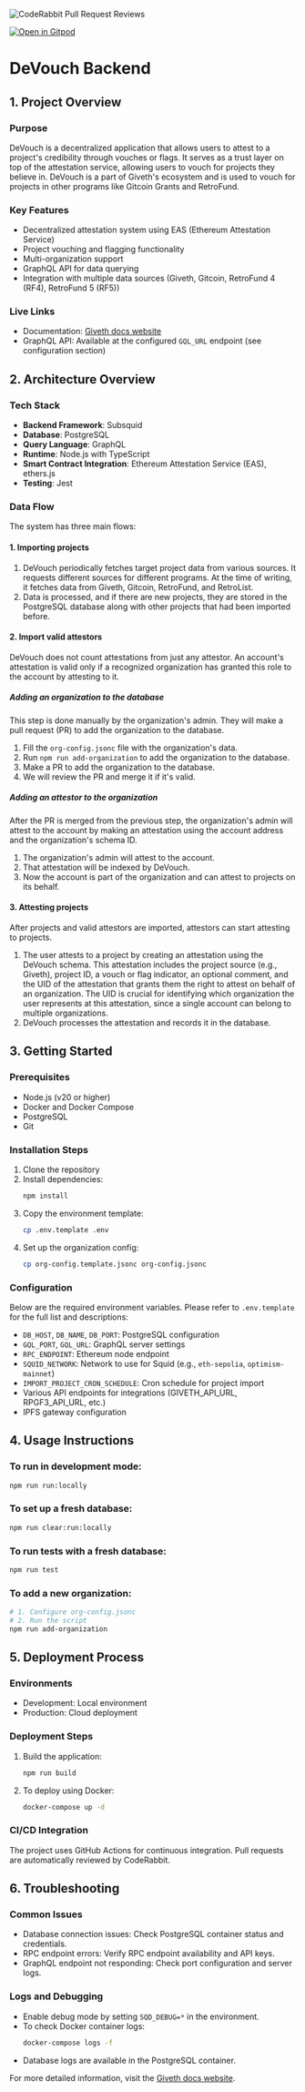 ![CodeRabbit Pull Request Reviews](https://img.shields.io/coderabbit/prs/github/Giveth/DeVouch-BE?style=flat&labelColor=black&color=%23F35D23)

[![Open in Gitpod](https://gitpod.io/button/open-in-gitpod.svg)](https://gitpod.io/#https://github.com/Giveth/DeVouch-BE)

# DeVouch Backend

## 1. Project Overview

### Purpose
DeVouch is a decentralized application that allows users to attest to a project's credibility through vouches or flags. It serves as a trust layer on top of the attestation service, allowing users to vouch for projects they believe in. DeVouch is a part of Giveth's ecosystem and is used to vouch for projects in other programs like Gitcoin Grants and RetroFund.

### Key Features
- Decentralized attestation system using EAS (Ethereum Attestation Service)
- Project vouching and flagging functionality
- Multi-organization support
- GraphQL API for data querying
- Integration with multiple data sources (Giveth, Gitcoin, RetroFund 4 (RF4), RetroFund 5 (RF5))

### Live Links
- Documentation: [Giveth docs website](https://docs.giveth.io/devouch)
- GraphQL API: Available at the configured `GQL_URL` endpoint (see configuration section)

## 2. Architecture Overview

### Tech Stack
- **Backend Framework**: Subsquid
- **Database**: PostgreSQL
- **Query Language**: GraphQL
- **Runtime**: Node.js with TypeScript
- **Smart Contract Integration**: Ethereum Attestation Service (EAS), ethers.js
- **Testing**: Jest

### Data Flow
The system has three main flows:
#### 1. Importing projects
1. DeVouch periodically fetches target project data from various sources. It requests different sources for different programs. At the time of writing, it fetches data from Giveth, Gitcoin, RetroFund, and RetroList.
2. Data is processed, and if there are new projects, they are stored in the PostgreSQL database along with other projects that had been imported before.

#### 2. Import valid attestors
DeVouch does not count attestations from just any attestor. An account's attestation is valid only if a recognized organization has granted this role to the account by attesting to it.

##### **Adding an organization to the database**
This step is done manually by the organization's admin. They will make a pull request (PR) to add the organization to the database.

1. Fill the `org-config.jsonc` file with the organization's data.
2. Run `npm run add-organization` to add the organization to the database.
3. Make a PR to add the organization to the database.
4. We will review the PR and merge it if it's valid.

##### **Adding an attestor to the organization**
After the PR is merged from the previous step, the organization's admin will attest to the account by making an attestation using the account address and the organization's schema ID.
1. The organization's admin will attest to the account.
2. That attestation will be indexed by DeVouch.
3. Now the account is part of the organization and can attest to projects on its behalf.

#### 3. Attesting projects
After projects and valid attestors are imported, attestors can start attesting to projects.
1. The user attests to a project by creating an attestation using the DeVouch schema. This attestation includes the project source (e.g., Giveth), project ID, a vouch or flag indicator, an optional comment, and the UID of the attestation that grants them the right to attest on behalf of an organization. The UID is crucial for identifying which organization the user represents at this attestation, since a single account can belong to multiple organizations.
2. DeVouch processes the attestation and records it in the database.

## 3. Getting Started

### Prerequisites
- Node.js (v20 or higher)
- Docker and Docker Compose
- PostgreSQL
- Git

### Installation Steps
1. Clone the repository
2. Install dependencies:
   ```bash
   npm install
   ```
3. Copy the environment template:
   ```bash
   cp .env.template .env
   ```
4. Set up the organization config:
   ```bash
   cp org-config.template.jsonc org-config.jsonc
   ```

### Configuration
Below are the required environment variables. Please refer to `.env.template` for the full list and descriptions:
- `DB_HOST`, `DB_NAME`, `DB_PORT`: PostgreSQL configuration
- `GQL_PORT`, `GQL_URL`: GraphQL server settings
- `RPC_ENDPOINT`: Ethereum node endpoint
- `SQUID_NETWORK`: Network to use for Squid (e.g., `eth-sepolia`, `optimism-mainnet`)
- `IMPORT_PROJECT_CRON_SCHEDULE`: Cron schedule for project import
- Various API endpoints for integrations (GIVETH_API_URL, RPGF3_API_URL, etc.)
- IPFS gateway configuration

## 4. Usage Instructions

### To run in development mode:
```bash
npm run run:locally
```

### To set up a fresh database:
```bash
npm run clear:run:locally
```

### To run tests with a fresh database:
```bash
npm run test
```

### To add a new organization:
```bash
# 1. Configure org-config.jsonc
# 2. Run the script
npm run add-organization
```

## 5. Deployment Process

### Environments
- Development: Local environment
- Production: Cloud deployment

### Deployment Steps
1. Build the application:
   ```bash
   npm run build
   ```
2. To deploy using Docker:
   ```bash
   docker-compose up -d
   ```

### CI/CD Integration
The project uses GitHub Actions for continuous integration. Pull requests are automatically reviewed by CodeRabbit.

## 6. Troubleshooting

### Common Issues
- Database connection issues: Check PostgreSQL container status and credentials.
- RPC endpoint errors: Verify RPC endpoint availability and API keys.
- GraphQL endpoint not responding: Check port configuration and server logs.

### Logs and Debugging
- Enable debug mode by setting `SQD_DEBUG=*` in the environment.
- To check Docker container logs:
  ```bash
  docker-compose logs -f
  ```
- Database logs are available in the PostgreSQL container.

For more detailed information, visit the [Giveth docs website](https://docs.giveth.io/devouch).


